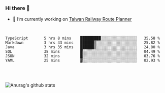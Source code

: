 ### Hi there 👋

- 🔭 I’m currently working on [Taiwan Railway Route Planner](https://github.com/Taiwan-Railway-Route-Planner)

<br/>

<!--START_SECTION:waka-->

```text
TypeScript       5 hrs 8 mins    █████████░░░░░░░░░░░░░░░░   35.58 %
Markdown         3 hrs 43 mins   ██████▒░░░░░░░░░░░░░░░░░░   25.82 %
Java             3 hrs 35 mins   ██████▒░░░░░░░░░░░░░░░░░░   24.80 %
SQL              38 mins         █░░░░░░░░░░░░░░░░░░░░░░░░   04.49 %
JSON             32 mins         █░░░░░░░░░░░░░░░░░░░░░░░░   03.76 %
YAML             25 mins         ▓░░░░░░░░░░░░░░░░░░░░░░░░   02.93 %
```

<!--END_SECTION:waka-->

<br/>
<br/>

![Anurag's github stats](https://github-readme-stats.vercel.app/api?username=DepickereSven&show_icons=true&theme=tokyonight)



<!--
**DepickereSven/DepickereSven** is a ✨ _special_ ✨ repository because its `README.md` (this file) appears on your GitHub profile.

Here are some ideas to get you started:

- 🔭 I’m currently working on ...
- 🌱 I’m currently learning ...
- 👯 I’m looking to collaborate on ...
- 🤔 I’m looking for help with ...
- 💬 Ask me about ...
- 📫 How to reach me: ...
- 😄 Pronouns: ...
- ⚡ Fun fact: ...
-->
